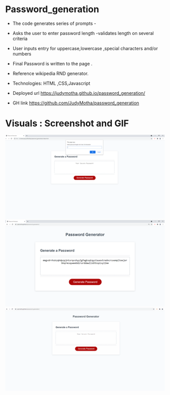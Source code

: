 # Password_generation
* The code generates series of prompts -
* Asks the user to enter password length -validates length on several criteria
* User inputs entry for uppercase,lowercase ,special characters and/or  numbers 
* Final Password is  written to the page .
* Reference wikipedia RND generator.
* Technologies: HTML ,CSS,Javascript

* Deployed url https://judymotha.github.io/password_generation/
* GH link https://github.com/JudyMotha/password_generation

# Visuals : Screenshot and GIF 
 
 <img src="./Password_Generator.png">
 <img src="./PWDGN2.png">
 <img src="./PG.gif">
